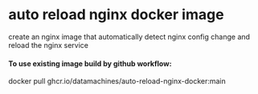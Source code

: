 # auto reload nginx docker image
create an nginx image that automatically detect nginx config change and reload the nginx service 

#### To use existing image build by github workflow:
docker pull ghcr.io/datamachines/auto-reload-nginx-docker:main


